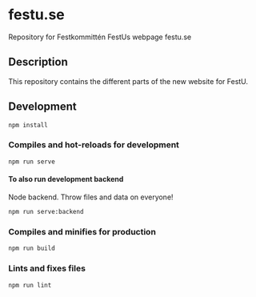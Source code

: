 # festu.se
Repository for Festkommittén FestUs webpage festu.se

## Description
This repository contains the different parts of the new website for FestU. 

## Development
```
npm install
```

### Compiles and hot-reloads for development
```
npm run serve
```

#### To also run development backend
Node backend. Throw files and data on everyone!
```
npm run serve:backend
```

### Compiles and minifies for production
```
npm run build
```

### Lints and fixes files
```
npm run lint
```

